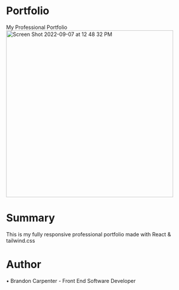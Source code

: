 # Portfolio
My Professional Portfolio
<br>
<img width="452" alt="Screen Shot 2022-09-07 at 12 48 32 PM" src="https://user-images.githubusercontent.com/69767056/188935091-521252c6-7019-432c-a677-cf50897da819.png">



<h1>Summary</h1>
This is my fully responsive professional portfolio made with React & tailwind.css

<h1>Author</h1>
• Brandon Carpenter - Front End Software Developer
